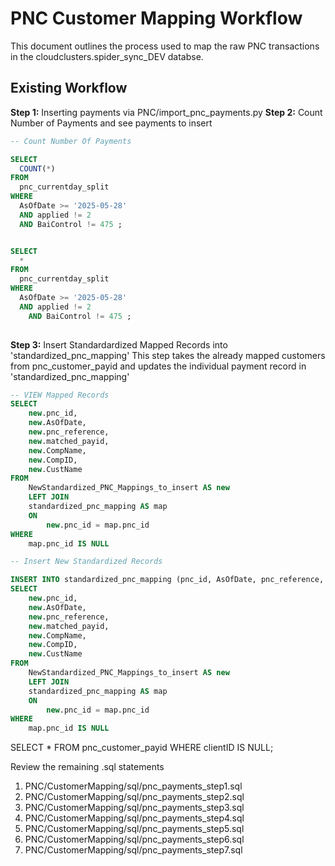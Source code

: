 # PNC Customer Mapping Workflow

This document outlines the process used to map the raw PNC transactions in the cloudclusters.spider_sync_DEV databse.

## Existing Workflow

**Step 1:** Inserting payments via PNC/import_pnc_payments.py
**Step 2:** Count Number of Payments and see payments to insert
```sql
-- Count Number Of Payments

SELECT
  COUNT(*)
FROM
  pnc_currentday_split
WHERE
  AsOfDate >= '2025-05-28'
  AND applied != 2  
  AND BaiControl != 475 ;


SELECT
  *
FROM
  pnc_currentday_split
WHERE
  AsOfDate >= '2025-05-28'
  AND applied != 2  
    AND BaiControl != 475 ;
 
```
**Step 3:** Insert Standardardized Mapped Records into 'standardized_pnc_mapping'
This step takes the already mapped customers from pnc_customer_payid and updates the individual payment record in 'standardized_pnc_mapping'

```sql
-- VIEW Mapped Records
SELECT
	new.pnc_id, 
	new.AsOfDate, 
	new.pnc_reference, 
	new.matched_payid, 
	new.CompName, 
	new.CompID, 
	new.CustName
FROM
	NewStandardized_PNC_Mappings_to_insert AS new
	LEFT JOIN
	standardized_pnc_mapping AS map
	ON 
		new.pnc_id = map.pnc_id
WHERE
	map.pnc_id IS NULL

-- Insert New Standardized Records

INSERT INTO standardized_pnc_mapping (pnc_id, AsOfDate, pnc_reference, matched_payid, canonical_compname, canonical_compid, canonical_custname)
SELECT
	new.pnc_id, 
	new.AsOfDate, 
	new.pnc_reference, 
	new.matched_payid, 
	new.CompName, 
	new.CompID, 
	new.CustName
FROM
	NewStandardized_PNC_Mappings_to_insert AS new
	LEFT JOIN
	standardized_pnc_mapping AS map
	ON 
		new.pnc_id = map.pnc_id
WHERE
	map.pnc_id IS NULL

```

SELECT * FROM pnc_customer_payid WHERE clientID IS NULL;

Review the remaining .sql statements
1. PNC/CustomerMapping/sql/pnc_payments_step1.sql
2. PNC/CustomerMapping/sql/pnc_payments_step2.sql
3. PNC/CustomerMapping/sql/pnc_payments_step3.sql
4. PNC/CustomerMapping/sql/pnc_payments_step4.sql
5. PNC/CustomerMapping/sql/pnc_payments_step5.sql
6. PNC/CustomerMapping/sql/pnc_payments_step6.sql
7. PNC/CustomerMapping/sql/pnc_payments_step7.sql